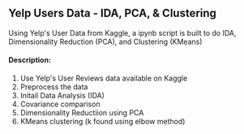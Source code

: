 ## Yelp Users Data - IDA, PCA, & Clustering
Using Yelp's User Data from Kaggle, a ipynb script is built to do IDA, Dimensionality Reduction (PCA), and Clustering (KMeans)

#### Description:
1. Use Yelp's User Reviews data available on Kaggle
2. Preprocess the data
3. Initail Data Analysis (IDA)
4. Covariance comparison
5. Dimensionality Reductiion using PCA
6. KMeans clustering (k found using elbow method)
